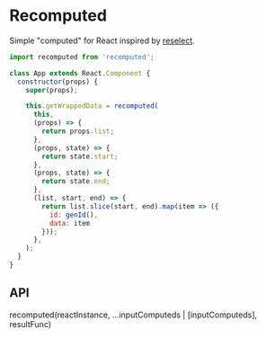 # Recomputed

Simple "computed" for React inspired by [reselect](https://github.com/reactjs/reselect).

```js
import recomputed from 'recomputed';

class App extends React.Component {
  constructor(props) {
    super(props);

    this.getWrappedData = recomputed(
      this,
      (props) => {
        return props.list;
      },
      (props, state) => {
        return state.start;
      },
      (props, state) => {
        return state.end;
      },
      (list, start, end) => {
        return list.slice(start, end).map(item => ({
          id: genId(),
          data: item
        }));
      },
    );
  }
}
```

## API

recomputed(reactInstance, ...inputComputeds | [inputComputeds], resultFunc)
